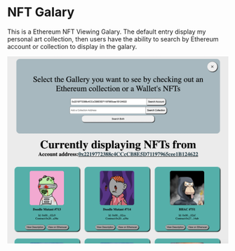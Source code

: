 # NFT Galary

This is a Ethereum NFT Viewing Galary. The default entry display my personal art collection, then users have the ability to search by Ethereum account or collection to display in the galary.

![NFT Gallery Screenshot](https://github.com/GreenJ84/NFT_Gallery/raw/main/NFTGallery.png)